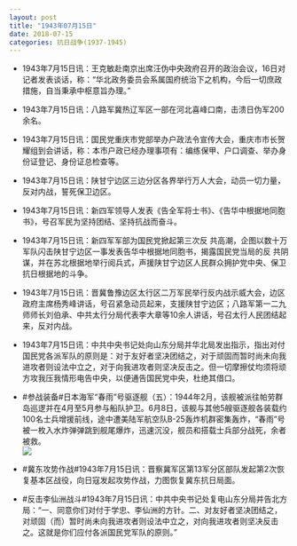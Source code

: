 ```yaml
---
layout: post
title: "1943年07月15日"
date: 2018-07-15
categories: 抗日战争(1937-1945)
---
```


<meta name="referrer" content="no-referrer" />

- 1943年7月15日讯：王克敏赴南京出席汪伪中央政府召开的政治会议，16日对记者发表谈话，称：“华北政务委员会系属国府统治下之机构，今后一切庶政措施，自当秉承中枢意旨办理。” 

- 1943年7月15日讯：八路军冀热辽军区一部在河北喜峰口南，击溃日伪军200余名。 

- 1943年7月15日讯：国民党重庆市党部举办户政法令宣传大会，重庆市市长贺耀组到会讲话，称：本市户政已经办理事项有：编练保甲、户口调查、举办身份证登记、身份证总检查等。 

- 1943年7月15日讯：陕甘宁边区三边分区各界举行万人大会，动员一切力量，反对内战，誓死保卫边区。 

- 1943年7月15日讯：新四军领导人发表《告全军将士书》、《告华中根据地同胞书》，号召军民为坚持团结、坚持抗战而奋斗。 

- 1943年7月15日讯：新四军军部为国民党掀起第三次反 共高潮，企图以数十万军队闪击陕甘宁边区一事发表告华中根据地同胞书，揭露国民党当局的反 共阴谋，并在苏北根据地举行阅兵式，声援陕甘宁边区人民群众拥护党中央、保卫抗日根据地的斗争。 

- 1943年7月15日讯：晋冀鲁豫边区太行区二万军民举行反内战示威大会，边区政府主席杨秀峰讲话，号召紧急动员起来，支援陕甘宁边区；八路军第一二九师师长刘伯承、中共太行分局代表李大章等10余人讲话，号召太行人民团结起来，反对内战。 

- 1943年7月15日讯：中共中央书记处向山东分局并华北局发出指示，指出对付国民党各派军队的原则是：对于友好者坚决团结之，对于顽固而暂时尚未向我进攻者则设法中立之，对于向我进攻者则坚决反击之。但一切摩擦仗均须将顽方攻我压我情形电告中央，以便通告国民党中央，杜绝其借口。 

- #参战装备#日本海军“春雨”号驱逐舰（五）：1944年2月，该舰被派往帕劳群岛巡逻并在4月至5月参与船队护卫。6月8日，该舰与其他5艘驱逐舰各装载约100名士兵增援前线，途中遭美陆军航空队B-25轰炸机群密集轰炸，“春雨”号被一枚入水炸弹弹跳到舰尾爆炸，迅速沉没，舰员和搭载士兵部分战死，余者被救。 <br/><img src="https://wx3.sinaimg.cn/large/aca367d8ly1ftabfbg3vtj20m80t8n7f.jpg" />

- #冀东攻势作战#1943年7月15日讯：晋察冀军区第13军分区部队发起第2次恢复基本区战役，向日寇发起攻势作战，力图恢复冀东抗日局面。 

- #反击李仙洲战斗#1943年7月15日讯：中共中央书记处复电山东分局并告北方局：“一、同意你们对付于学忠、李仙洲的方针。二、对友好者坚决团结之，对顽固（而）暂时尚未向我进攻者则设法中立之，对向我进攻者则坚决反击之。这就是你们应付各派国民党军队的原则。” 

